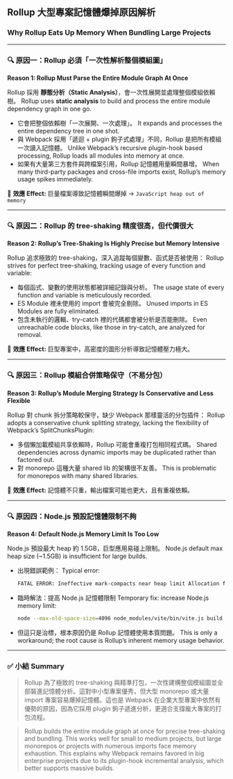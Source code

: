 ## Rollup 大型專案記憶體爆掉原因解析

### Why Rollup Eats Up Memory When Bundling Large Projects

---

### 🔍 原因一：Rollup 必須「一次性解析整個模組圖」

**Reason 1: Rollup Must Parse the Entire Module Graph At Once**

Rollup 採用 **靜態分析（Static Analysis）**，會一次性展開並處理整個模組依賴樹。
Rollup uses **static analysis** to build and process the entire module dependency graph in one go.

* 它會把整個依賴樹「一次展開、一次處理」。
  It expands and processes the entire dependency tree in one shot.
* 與 Webpack 採用「遞迴 + plugin 鉤子式處理」不同，Rollup 是把所有模組一次讀入記憶體。
  Unlike Webpack’s recursive plugin-hook based processing, Rollup loads all modules into memory at once.
* 如果有大量第三方套件與跨檔案引用，Rollup 記憶體用量瞬間暴增。
  When many third-party packages and cross-file imports exist, Rollup’s memory usage spikes immediately.

📌 **效應 Effect:** 巨量檔案導致記憶體瞬間爆掉 → `JavaScript heap out of memory`

---

### 🔍 原因二：Rollup 的 tree-shaking 精度很高，但代價很大

**Reason 2: Rollup’s Tree-Shaking Is Highly Precise but Memory Intensive**

Rollup 追求極致的 tree-shaking，深入追蹤每個變數、函式是否被使用：
Rollup strives for perfect tree-shaking, tracking usage of every function and variable:

* 每個函式、變數的使用狀態都被詳細記錄與分析。
  The usage state of every function and variable is meticulously recorded.
* ES Module 裡未使用的 import 會被完全剔除。
  Unused imports in ES Modules are fully eliminated.
* 包含未執行的邏輯、try-catch 裡的代碼都會被分析是否能刪除。
  Even unreachable code blocks, like those in try-catch, are analyzed for removal.

📌 **效應 Effect:** 巨型專案中，高密度的圖形分析導致記憶體壓力極大。

---

### 🔍 原因三：Rollup 模組合併策略保守（不易分包）

**Reason 3: Rollup’s Module Merging Strategy Is Conservative and Less Flexible**

Rollup 對 chunk 拆分策略較保守，缺少 Webpack 那樣靈活的分包插件：
Rollup adopts a conservative chunk splitting strategy, lacking the flexibility of Webpack’s SplitChunksPlugin:

* 多個懶加載模組共享依賴時，Rollup 可能會重複打包相同程式碼。
  Shared dependencies across dynamic imports may be duplicated rather than factored out.
* 對 monorepo 這種大量 shared lib 的架構很不友善。
  This is problematic for monorepos with many shared libraries.

📌 **效應 Effect:** 記憶體不只重，輸出檔案可能也更大，且有重複依賴。

---

### 🔍 原因四：Node.js 預設記憶體限制不夠

**Reason 4: Default Node.js Memory Limit Is Too Low**

Node.js 預設最大 heap 約 1.5GB，巨型應用易碰上限制。
Node.js default max heap size (\~1.5GB) is insufficient for large builds.

* 出現錯誤範例：
  Typical error:

  ```bash
  FATAL ERROR: Ineffective mark-compacts near heap limit Allocation failed - JavaScript heap out of memory
  ```
* 臨時解法：提高 Node.js 記憶體限制
  Temporary fix: increase Node.js memory limit:

  ```bash
  node --max-old-space-size=4096 node_modules/vite/bin/vite.js build
  ```
* 但這只是治標，根本原因仍是 Rollup 記憶體使用本質問題。
  This is only a workaround; the root cause is Rollup’s inherent memory usage behavior.

---

### ✅ 小結 Summary

> Rollup 為了極致的 tree-shaking 與精準打包，一次性建構整個模組圖並全部裝進記憶體分析。這對中小型專案優秀，但大型 monorepo 或大量 import 專案容易爆掉記憶體。這也是 Webpack 在企業大型專案中依然有優勢的原因，因為它採用 plugin 鉤子遞進分析，更適合支撐龐大專案的打包流程。

> Rollup builds the entire module graph at once for precise tree-shaking and bundling. This works well for small to medium projects, but large monorepos or projects with numerous imports face memory exhaustion. This explains why Webpack remains favored in big enterprise projects due to its plugin-hook incremental analysis, which better supports massive builds.

